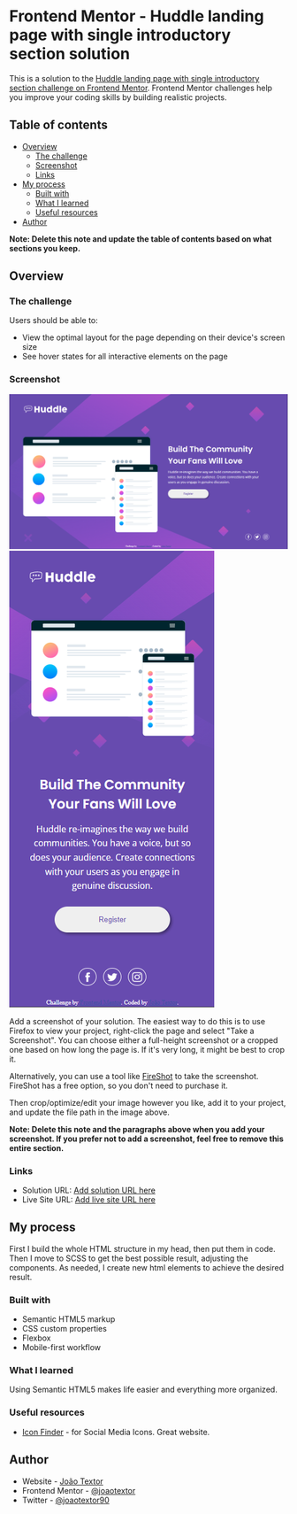 # Frontend Mentor - Huddle landing page with single introductory section solution

This is a solution to the [Huddle landing page with single introductory section challenge on Frontend Mentor](https://www.frontendmentor.io/challenges/huddle-landing-page-with-a-single-introductory-section-B_2Wvxgi0). Frontend Mentor challenges help you improve your coding skills by building realistic projects. 

## Table of contents

- [Overview](#overview)
  - [The challenge](#the-challenge)
  - [Screenshot](#screenshot)
  - [Links](#links)
- [My process](#my-process)
  - [Built with](#built-with)
  - [What I learned](#what-i-learned)
  - [Useful resources](#useful-resources)
- [Author](#author)

**Note: Delete this note and update the table of contents based on what sections you keep.**

## Overview

### The challenge

Users should be able to:

- View the optimal layout for the page depending on their device's screen size
- See hover states for all interactive elements on the page

### Screenshot

![](SS-desktop.png)
![](SS-mobile.png)

Add a screenshot of your solution. The easiest way to do this is to use Firefox to view your project, right-click the page and select "Take a Screenshot". You can choose either a full-height screenshot or a cropped one based on how long the page is. If it's very long, it might be best to crop it.

Alternatively, you can use a tool like [FireShot](https://getfireshot.com/) to take the screenshot. FireShot has a free option, so you don't need to purchase it. 

Then crop/optimize/edit your image however you like, add it to your project, and update the file path in the image above.

**Note: Delete this note and the paragraphs above when you add your screenshot. If you prefer not to add a screenshot, feel free to remove this entire section.**

### Links

- Solution URL: [Add solution URL here](https://www.frontendmentor.io/solutions/responsive-huddle-landing-page-E_myXzykgR)
- Live Site URL: [Add live site URL here](http://joaotextor.com/huddle-lp/)

## My process

First I build the whole HTML structure in my head, then put them in code. 
Then I move to SCSS to get the best possible result, adjusting the components.
As needed, I create new html elements to achieve the desired result.

### Built with

- Semantic HTML5 markup
- CSS custom properties
- Flexbox
- Mobile-first workflow

### What I learned

Using Semantic HTML5 makes life easier and everything more organized.

### Useful resources

- [Icon Finder](https://www.iconfinder.com) - for Social Media Icons. Great website.

## Author

- Website - [João Textor](https://www.frontendmentor.io/profile/joaotextor)
- Frontend Mentor - [@joaotextor](https://www.frontendmentor.io/profile/yourusername)
- Twitter - [@joaotextor90](https://www.twitter.com/yourusername)